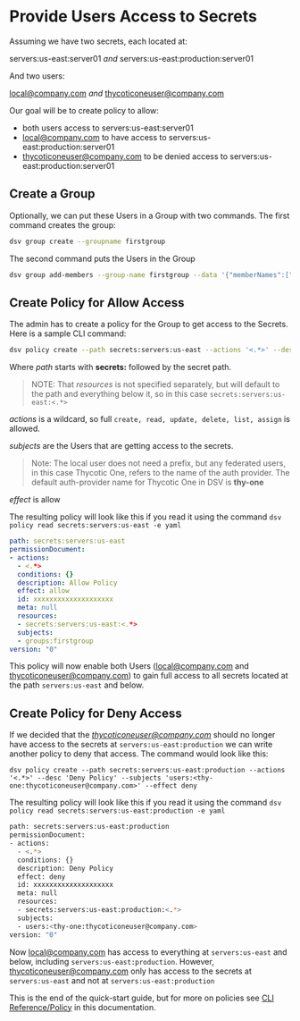 [title]: # (Create Policy)
[tags]: # (DevOps Secrets Vault,DSV,)
[priority]: # (2600)

# Provide Users Access to Secrets

Assuming we have two secrets, each located at:

servers:us-east:server01 *and* servers:us-east:production:server01

And two users:

local@company.com *and* thycoticoneuser@company.com

Our goal will be to create policy to allow:
* both users access to servers:us-east:server01
* local@company.com to have access to servers:us-east:production:server01
* thycoticoneuser@company.com to be denied access to servers:us-east:production:server01

## Create a Group

Optionally, we can put these Users in a Group with two commands.  The first command creates the group:

```bash
dsv group create --groupname firstgroup
```

The second command puts the Users in the Group

```bash
dsv group add-members --group-name firstgroup --data '{"memberNames":["local@company.com","thy-one:thycoticoneuser@company.com"]}'
```

## Create Policy for Allow Access

The admin has to create a policy for the Group to get access to the Secrets.  Here is a sample CLI command:

```bash
dsv policy create --path secrets:servers:us-east --actions '<.*>' --desc 'Allow Policy' --subjects groups:firstgroup --effect allow
```

Where 
*path* starts with **secrets:** followed by the secret path.
>NOTE: That *resources* is not specified separately, but will default to the path and everything below it, so in this case `secrets:servers:us-east:<.*>`

*actions* is a wildcard, so full `create, read, update, delete, list, assign` is allowed.

*subjects* are the Users that are getting access to the secrets.  

>Note:  The local user does not need a prefix, but any federated users, in this case Thycotic One, refers to the name of the auth provider.  The default auth-provider name for Thycotic One in DSV is **thy-one**

*effect* is allow

The resulting policy will look like this if you read it using the command `dsv policy read secrets:servers:us-east -e yaml`

```yaml
path: secrets:servers:us-east
permissionDocument:
- actions:
  - <.*>
  conditions: {}
  description: Allow Policy
  effect: allow
  id: xxxxxxxxxxxxxxxxxxxx
  meta: null
  resources:
  - secrets:servers:us-east:<.*>
  subjects:
  - groups:firstgroup
version: "0"
```

This policy will now enable both Users (local@company.com and thycoticoneuser@company.com) to gain full access to all secrets located at the path `servers:us-east` and below.

## Create Policy for Deny Access

If we decided that the *thycoticoneuser@company.com* should no longer have access to the secrets at `servers:us-east:production` we can write another policy to deny that access.  The command would look like this: 

`dsv policy create --path secrets:servers:us-east:production --actions '<.*>' --desc 'Deny Policy' --subjects 'users:<thy-one:thycoticoneuser@company.com>' --effect deny`

The resulting policy will look like this if you read it using the command `dsv policy read secrets:servers:us-east:production -e yaml`

```bash
path: secrets:servers:us-east:production
permissionDocument:
- actions:
  - <.*>
  conditions: {}
  description: Deny Policy
  effect: deny
  id: xxxxxxxxxxxxxxxxxxxx
  meta: null
  resources:
  - secrets:servers:us-east:production:<.*>
  subjects:
  - users:<thy-one:thycoticoneuser@company.com>
version: "0"
```

Now local@company.com has access to everything at `servers:us-east` and below, including `servers:us-east:production`.  However, thycoticoneuser@company.com only has access to the secrets at `servers:us-east` and not at `servers:us-east:production`

This is the end of the quick-start guide, but for more on policies see [CLI Reference/Policy](../cli-ref/policy.md) in this documentation.